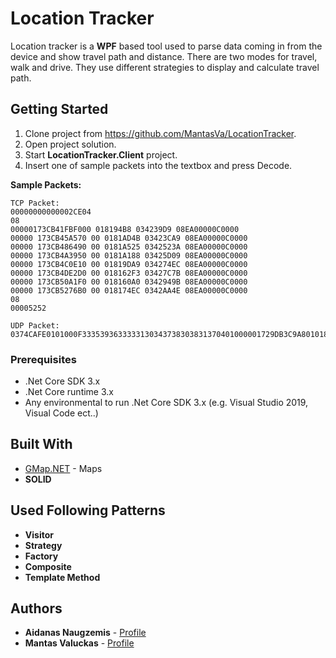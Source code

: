 # Location Tracker

Location tracker is a **WPF** based tool used to parse data coming in from the device and show travel path and distance. There are two modes for travel, walk and drive. They use different strategies to display and calculate travel path.

## Getting Started

1. Clone project from https://github.com/MantasVa/LocationTracker.
2. Open project solution.
3. Start **LocationTracker.Client** project.
4. Insert one of sample packets into the textbox and press Decode.

**Sample Packets:**
```
TCP Packet:
00000000000002CE04
08
00000173CB41FBF000 018194B8 034239D9 08EA00000C0000
00000 173CB45A570 00 0181AD4B 03423CA9 08EA00000C0000
00000 173CB486490 00 0181A525 0342523A 08EA00000C0000
00000 173CB4A3950 00 0181A188 03425D09 08EA00000C0000
00000 173CB4C0E10 00 01819DA9 034274EC 08EA00000C0000
00000 173CB4DE2D0 00 018162F3 03427C7B 08EA00000C0000
00000 173CB50A1F0 00 018160A0 0342949B 08EA00000C0000
00000 173CB5276B0 00 018174EC 0342AA4E 08EA00000C0000
08
00005252

UDP Packet: 
0374CAFE0101000F3335393633333130343738303831370401000001729DB3C9A8010181AD4B03423CA9808EA00000C000001
```


### Prerequisites

- .Net Core SDK 3.x
- .Net Core runtime 3.x
- Any environmental to run .Net Core SDK 3.x (e.g. Visual Studio 2019, Visual Code ect..)


## Built With
* [GMap.NET](https://github.com/judero01col/GMap.NET) - Maps
* **SOLID**

## Used Following Patterns
* **Visitor**
* **Strategy**
* **Factory**
* **Composite**
* **Template Method**

## Authors

* **Aidanas Naugzemis**  - [Profile](https://github.com/Aidanas93)
* **Mantas Valuckas** - [Profile](https://github.com/MantasVa)


